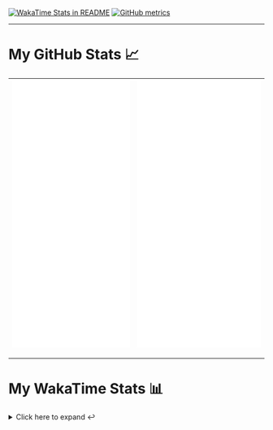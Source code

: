[![WakaTime Stats in README](https://github.com/LOsioChico/LOsioChico/actions/workflows/waka.yml/badge.svg)](https://github.com/LOsioChico/LOsioChico/actions/workflows/waka.yml) [![GitHub metrics](https://github.com/LOsioChico/LOsioChico/actions/workflows/metrics.yml/badge.svg)](https://github.com/LOsioChico/LOsioChico/actions/workflows/metrics.yml)

---

# My GitHub Stats 📈

| ![](./assets/metrics.svg) | ![](./assets/metrics2.svg) |
| ------------------------- | -------------------------- |

---

# My WakaTime Stats 📊

<details>
<summary>Click here to expand ↩️</summary>
<br>

<!--START_SECTION:waka-->
![Code Time](http://img.shields.io/badge/Code%20Time-1%2C829%20hrs%2051%20mins-blue)

![Lines of code](https://img.shields.io/badge/From%20Hello%20World%20I%27ve%20Written-354.7%20thousand%20lines%20of%20code-blue)

**🐱 My GitHub Data** 

> 📦 583.5 kB Used in GitHub's Storage 
 > 
> 🏆 1,487 Contributions in the Year 2024
 > 
> 🚫 Not Opted to Hire
 > 
> 📜 22 Public Repositories 
 > 
> 🔑 29 Private Repositories 
 > 
**I'm a Night 🦉** 

```text
🌞 Morning                576 commits         ███░░░░░░░░░░░░░░░░░░░░░░   13.79 % 
🌆 Daytime                1266 commits        ████████░░░░░░░░░░░░░░░░░   30.32 % 
🌃 Evening                1443 commits        █████████░░░░░░░░░░░░░░░░   34.55 % 
🌙 Night                  891 commits         █████░░░░░░░░░░░░░░░░░░░░   21.34 % 
```
📅 **I'm Most Productive on Thursday** 

```text
Monday                   575 commits         ███░░░░░░░░░░░░░░░░░░░░░░   13.77 % 
Tuesday                  638 commits         ████░░░░░░░░░░░░░░░░░░░░░   15.28 % 
Wednesday                465 commits         ███░░░░░░░░░░░░░░░░░░░░░░   11.14 % 
Thursday                 742 commits         ████░░░░░░░░░░░░░░░░░░░░░   17.77 % 
Friday                   643 commits         ████░░░░░░░░░░░░░░░░░░░░░   15.40 % 
Saturday                 736 commits         ████░░░░░░░░░░░░░░░░░░░░░   17.62 % 
Sunday                   377 commits         ██░░░░░░░░░░░░░░░░░░░░░░░   09.03 % 
```


📊 **This Week I Spent My Time On** 

```text
💬 Programming Languages: 
TypeScript               9 hrs 18 mins       █████████████████░░░░░░░░   68.07 % 
Scala                    1 hr 29 mins        ███░░░░░░░░░░░░░░░░░░░░░░   10.89 % 
SQL                      58 mins             ██░░░░░░░░░░░░░░░░░░░░░░░   07.11 % 
JavaScript               42 mins             █░░░░░░░░░░░░░░░░░░░░░░░░   05.18 % 
Batchfile                16 mins             █░░░░░░░░░░░░░░░░░░░░░░░░   02.04 % 
```

**I Mostly Code in TypeScript** 

```text
TypeScript               30 repos            ██████████████░░░░░░░░░░░   54.55 % 
Scala                    6 repos             ███░░░░░░░░░░░░░░░░░░░░░░   10.91 % 
Python                   3 repos             █░░░░░░░░░░░░░░░░░░░░░░░░   05.45 % 
Java                     2 repos             █░░░░░░░░░░░░░░░░░░░░░░░░   03.64 % 
Astro                    2 repos             █░░░░░░░░░░░░░░░░░░░░░░░░   03.64 % 
```




 Last Updated on 24/10/2024 01:01:00 UTC
<!--END_SECTION:waka-->

## </details>
